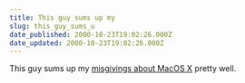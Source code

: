 ```yaml
---
title: This guy sums up my
slug: this_guy_sums_u
date_published: 2000-10-23T19:02:26.000Z
date_updated: 2000-10-23T19:02:26.000Z
---
```


This guy sums up my [misgivings about MacOS X](http://www.macosx.com/forums/showthread.php?threadid=722) pretty well.

